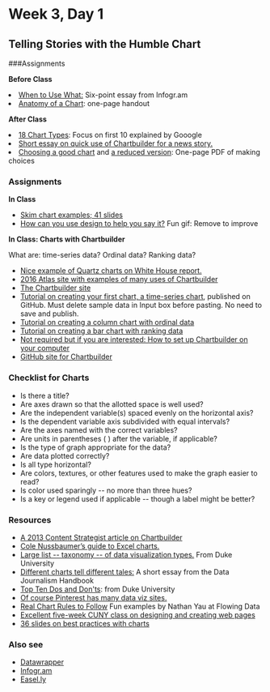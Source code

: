 # Week 3, Day 1 

<h2>Telling Stories with the Humble Chart</h2>

###Assignments

**Before Class**

<li><a href="https://tutorials.infogr.am/finding-the-data/the-basics-of-data-visualization/">When to Use What:</a> Six-point essay from Infogr.am</li>
<li><a href="http://www.lamivo.com/tipsheets/anatomy_chart.pdf">Anatomy of a Chart</a>: one-page handout</li>

**After Class**

<li><a href="https://support.google.com/docs/answer/190718?rd=1">18 Chart Types</a>: Focus on first 10 explained by Gooogle</li>
<li><a href="http://journalistsresource.org/tip-sheets/research/dataset-digest-data-gov-chartbuilder-quick-lesson">Short essay on quick use of Chartbuilder for a news story.</a></li>
<li><a href="http://extremepresentation.typepad.com/files/choosing-a-good-chart-09.pdf">Choosing a good chart</a> and <a href="http://kpq.github.io/sherp-31/assets/lectures/charts-reduced.pdf">a reduced version</a>: One-page PDF of making choices</li>
</ul>

<h3>Assignments</h3>

**In Class**
<ul>
<li><a href="http://kpq.github.io/sherp-31/assets/lectures/chartexamples.pdf">Skim chart examples; 41 slides</a></li>
<li><a href="http://i.imgur.com/RzYaLZg.gif">How can you use design to help you say it?</a> Fun gif: Remove to improve</li>
</ul>

**In Class: Charts with Chartbuilder**

What are: time-series data? Ordinal data? Ranking data?
<ul>
<li><a href="http://qz.com/278681/all-yes-all-the-charts-from-the-white-house-report-on-millennials/?wpisrc=nl-wonkbk&wpmm=1">Nice example of Quartz charts on White House report.
<li><a href="https://www.theatlas.com/charts/new">2016 Atlas site with examples of many uses of Chartbuilder</li>
<li><a href="https://quartz.github.io/Chartbuilder/">The Chartbuilder site</li>
<li><a href="https://github.com/Quartz/Chartbuilder/blob/master/tutorials/basic-chart.md">Tutorial on creating your first chart, a time-series chart<a>, published on GitHub. Must delete sample data in Input box before pasting. No need to save and publish.</li>
<li><a href="https://github.com/Quartz/Chartbuilder/blob/master/tutorials/column-chart-ordinal-data.md">Tutorial on creating a column chart with ordinal data</a></li>
<li><a href="https://github.com/Quartz/Chartbuilder/blob/master/tutorials/bar-chart-with-ranking-data.md">Tutorial on creating a bar chart with ranking data</a></li>
<li><a href="http://www.poynter.org/how-tos/220572/how-to-use-chartbuilder-to-make-simple-graphics-fast/">Not required but if you are interested: How to set up Chartbuilder on your computer<a></li>
<li><a href="https://github.com/Quartz/Chartbuilder">GitHub site for Chartbuilder</a></li>
</ul>

<h3>Checklist for Charts</h3>

- Is there a title?
- Are axes drawn so that the allotted space is well used?
- Are the independent variable(s) spaced evenly on the horizontal axis?
- Is the dependent variable axis subdivided with equal intervals?
- Are the axes named with the correct variables?
- Are units in parentheses ( ) after the variable, if applicable?
- Is the type of graph appropriate for the data?
- Are data plotted correctly?
- Is all type horizontal?
- Are colors, textures, or other features used to make the graph easier to read?
- Is color used sparingly -- no more than three hues?
- Is a key or legend used if applicable -- though a label might be better?


<h3>Resources</h3>

<ul>
<li><a href="https://contently.com/strategist/2013/10/28/chartbuilder-will-make-you-feel-like-a-graphics-god-but-wont-make-you-jump-off-a-roof-into-a-swimming-pool/">A 2013 Content Strategist article on Chartbuilder</a></li>
<li><a href="http://www.storytellingwithdata.com/2011/11/how-to-do-it-in-excel.html">Cole Nussbaumer&rsquo;s guide to Excel charts.</a></li>
<li><a href="http://guides.library.duke.edu/datavis/vis_types">Large list -- taxonomy -- of data visualization types.</a> From Duke University</li>
<li><a href="http://datajournalismhandbook.org/1.0/en/delivering_data_6.html">Different charts tell different tales:</a> A short essay from the Data Journalism Handbook</li>
<li><a href=http://guides.library.duke.edu/datavis/topten>Top Ten Dos and Don'ts</a>: from Duke University</l1>
<li><a href="https://www.pinterest.com/explore/data-visualization-tools/">Of course Pinterest has many data viz sites.</a></li>
<li><a href="http://flowingdata.com/2015/08/11/real-chart-rules-to-follow/">Real Chart Rules to Follow</a> Fun examples by Nathan Yau at Flowing Data</li>
<li><a href="http://lenagroeger.github.io/design/">Excellent five-week CUNY class on designing and creating web pages</a></li>
<li><a href="http://www.slideshare.net/idigdata/data-visualization-best-practices-2013">36 slides on best practices with charts</a>
</ul>

<h3>Also see</h3>
<ul>
<li><a href="http://datawrapper.de/">Datawrapper</a></li>
<li><a href="https://tutorials.infogr.am">Infogr.am</a></li>
<li><a href="https://easel.ly">Easel.ly</a></li>
</ul>



